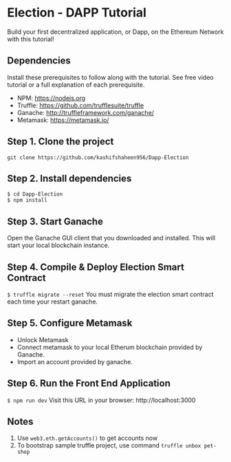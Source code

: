 # Election - DAPP Tutorial

Build your first decentralized application, or Dapp, on the Ethereum Network with this tutorial!

## Dependencies

Install these prerequisites to follow along with the tutorial. See free video tutorial or a full explanation of each prerequisite.

- NPM: https://nodejs.org
- Truffle: https://github.com/trufflesuite/truffle
- Ganache: http://truffleframework.com/ganache/
- Metamask: https://metamask.io/

## Step 1. Clone the project

`git clone https://github.com/kashifshaheen956/Dapp-Election`

## Step 2. Install dependencies

```
$ cd Dapp-Election
$ npm install
```

## Step 3. Start Ganache

Open the Ganache GUI client that you downloaded and installed. This will start your local blockchain instance.

## Step 4. Compile & Deploy Election Smart Contract

`$ truffle migrate --reset`
You must migrate the election smart contract each time your restart ganache.

## Step 5. Configure Metamask

- Unlock Metamask
- Connect metamask to your local Etherum blockchain provided by Ganache.
- Import an account provided by ganache.

## Step 6. Run the Front End Application

`$ npm run dev`
Visit this URL in your browser: http://localhost:3000

## Notes

1. Use `web3.eth.getAccounts()` to get accounts now
2. To bootstrap sample truffle project, use command `truffle unbox pet-shop`
